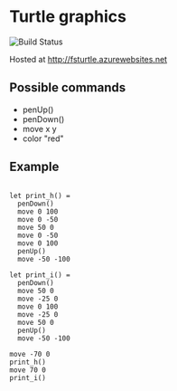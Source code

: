 # Turtle graphics

![Build Status](https://travis-ci.org/fsoikin/FSTurtle.svg?branch=master)

Hosted at http://fsturtle.azurewebsites.net

## Possible commands
* penUp()
* penDown()
* move x y
* color "red"

## Example

```

let print_h() =
  penDown()
  move 0 100
  move 0 -50
  move 50 0
  move 0 -50
  move 0 100
  penUp()
  move -50 -100

let print_i() =
  penDown()
  move 50 0
  move -25 0
  move 0 100
  move -25 0
  move 50 0
  penUp()
  move -50 -100 

move -70 0
print_h()
move 70 0
print_i()
```
